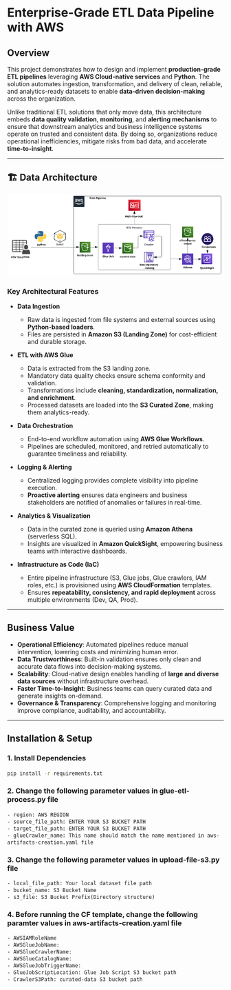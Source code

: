 # Enterprise-Grade ETL Data Pipeline with AWS  

## Overview  
This project demonstrates how to design and implement **production-grade ETL pipelines** leveraging **AWS Cloud-native services** and **Python**. The solution automates ingestion, transformation, and delivery of clean, reliable, and analytics-ready datasets to enable **data-driven decision-making** across the organization.  

Unlike traditional ETL solutions that only move data, this architecture embeds **data quality validation**, **monitoring**, and **alerting mechanisms** to ensure that downstream analytics and business intelligence systems operate on trusted and consistent data. By doing so, organizations reduce operational inefficiencies, mitigate risks from bad data, and accelerate **time-to-insight**.  

---

## 🏗️ Data Architecture  

![alt text](images/data-pipeline-arch.png)  

### Key Architectural Features  

- **Data Ingestion**  
  - Raw data is ingested from file systems and external sources using **Python-based loaders**.  
  - Files are persisted in **Amazon S3 (Landing Zone)** for cost-efficient and durable storage.  

- **ETL with AWS Glue**  
  - Data is extracted from the S3 landing zone.  
  - Mandatory data quality checks ensure schema conformity and validation.  
  - Transformations include **cleaning, standardization, normalization, and enrichment**.  
  - Processed datasets are loaded into the **S3 Curated Zone**, making them analytics-ready.  

- **Data Orchestration**  
  - End-to-end workflow automation using **AWS Glue Workflows**.  
  - Pipelines are scheduled, monitored, and retried automatically to guarantee timeliness and reliability.  

- **Logging & Alerting**  
  - Centralized logging provides complete visibility into pipeline execution.  
  - **Proactive alerting** ensures data engineers and business stakeholders are notified of anomalies or failures in real-time.  

- **Analytics & Visualization**  
  - Data in the curated zone is queried using **Amazon Athena** (serverless SQL).  
  - Insights are visualized in **Amazon QuickSight**, empowering business teams with interactive dashboards.  

- **Infrastructure as Code (IaC)**  
  - Entire pipeline infrastructure (S3, Glue jobs, Glue crawlers, IAM roles, etc.) is provisioned using **AWS CloudFormation** templates.  
  - Ensures **repeatability, consistency, and rapid deployment** across multiple environments (Dev, QA, Prod).  

---

## Business Value  

- **Operational Efficiency**: Automated pipelines reduce manual intervention, lowering costs and minimizing human error.  
- **Data Trustworthiness**: Built-in validation ensures only clean and accurate data flows into decision-making systems.  
- **Scalability**: Cloud-native design enables handling of **large and diverse data sources** without infrastructure overhead.  
- **Faster Time-to-Insight**: Business teams can query curated data and generate insights on-demand.  
- **Governance & Transparency**: Comprehensive logging and monitoring improve compliance, auditability, and accountability.  

---

## Installation & Setup  

### 1. Install Dependencies  
```bash
pip install -r requirements.txt
```


### 2. Change the following parameter values in **glue-etl-process.py** file
    - region: AWS REGION
    - source_file_path: ENTER YOUR S3 BUCKET PATH
    - target_file_path: ENTER YOUR S3 BUCKET PATH
    - glueCrawler_name: This name should match the name mentioned in aws-artifacts-creation.yaml file

### 3. Change the following parameter values in **upload-file-s3.py** file
    - local_file_path: Your local dataset file path 
    - bucket_name: S3 Bucket Name
    - s3_file: S3 Bucket Prefix(Directory structure)

### 4. Before running the CF template, change the following paramter values in **aws-artifacts-creation.yaml** file
    - AWSIAMRoleName
    - AWSGlueJobName:
    - AWSGlueCrawlerName:
    - AWSGlueCatalogName:
    - AWSGlueJobTriggerName:
    - GlueJobScriptLocation: Glue Job Script S3 bucket path
    - CrawlerS3Path: curated-data S3 bucket path 
